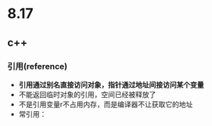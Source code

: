 # 8.17
## c++
### 引用(reference)
- **引用通过别名直接访问对象，指针通过地址间接访问某个变量**
- 不能返回临时对象的引用，空间已经被释放了
- 不是引用变量r不占用内存，而是编译器不让获取它的地址
- 常引用：

